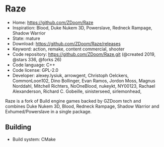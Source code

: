# Raze

- Home: https://github.com/ZDoom/Raze
- Inspiration: Blood, Duke Nukem 3D, Powerslave, Redneck Rampage, Shadow Warrior
- State: mature
- Download: https://github.com/ZDoom/Raze/releases
- Keyword: action, remake, content commercial, shooter
- Code repository: https://github.com/ZDoom/Raze.git (@created 2019, @stars 336, @forks 26)
- Code language: C++
- Code license: GPL-2.0
- Developer: alexey.lysiuk, arrowgent, Christoph Oelckers, CommonLoon102, Dino Bollinger, Evan Ramos, Jordon Moss, Magnus Norddahl, Mitchell Richters, NoOneBlood, nukeykt, NY00123, Rachael Alexanderson, Richard C. Gobeille, sinisterseed, sirlemonhead, ‮

Raze is a fork of Build engine games backed by GZDoom tech and combines Duke Nukem 3D, Blood, Redneck Rampage, Shadow Warrior and Exhumed/Powerslave in a single package.


## Building

- Build system: CMake
